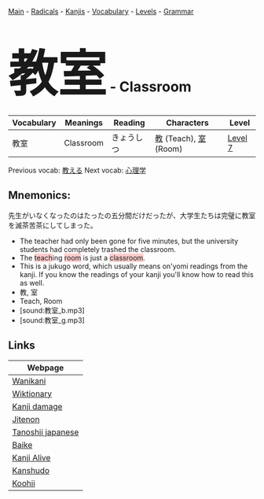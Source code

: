 <style> bigfont {font-size: 100px}</style>
[Main](../README.md) -
[Radicals](../radicals.md) -
[Kanjis](../kanjis.md) -
[Vocabulary](../vocabulary.md) -
[Levels](../levels.md) -
[Grammar](../grammar.md)
# <bigfont> 教室</bigfont> - Classroom 

| Vocabulary | Meanings | Reading | Characters | Level |
| --- | --- | --- | --- | --- |
| 教室 | Classroom | きょうしつ |  [教](../kanjis/教.md) (Teach), [室](../kanjis/室.md) (Room) | [Level 7](../levels/wk_level7.md) |

Previous vocab: [教える](教える.md) Next vocab: [心理学](心理学.md) 

## Mnemonics:
先生がいなくなったのはたったの五分間だけだったが、大学生たちは完璧に教室を滅茶苦茶にしてしまった。
* The teacher had only been gone for five minutes, but the university students had completely trashed the classroom.
* The <span style="background-color:#ffcccb"> teach</span>ing <span style="background-color:#ffcccb"> room</span> is just a <span style="background-color:#ffcccb"> classroom</span>.
* This is a jukugo word, which usually means on'yomi readings from the kanji. If you know the readings of your kanji you'll know how to read this as well.
* 教, 室
* Teach, Room
* [sound:教室_b.mp3]
* [sound:教室_g.mp3]


## Links 

| Webpage |
| --- |
| [Wanikani          ](https://www.wanikani.com/kanji/教室) |
| [Wiktionary        ](https://en.wiktionary.org/wiki/教室) |
| [Kanji damage      ](http://www.kanjidamage.com/kanji/search?utf8=✓&q=教室) |
| [Jitenon           ](https://jitenon.com/kanji/教室) |
| [Tanoshii japanese ](https://www.tanoshiijapanese.com/dictionary/kanji.cfm?k=教室) |
| [Baike             ](https://baike.baidu.com/item/教室) |
| [Kanji Alive       ](https://app.kanjialive.com/教室) |
| [Kanshudo          ](https://www.kanshudo.com/searchmn?q=教室) |
| [Koohii            ](https://kanji.koohii.com/study/kanji/教室) |
